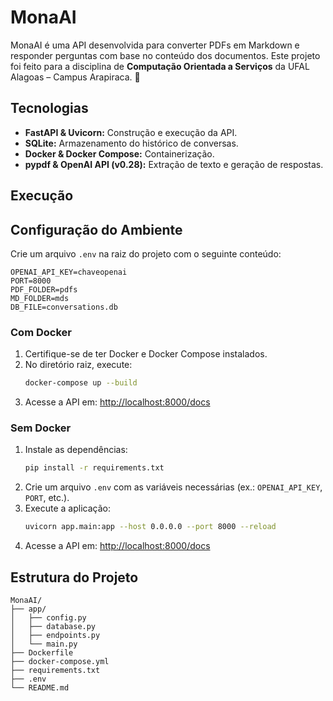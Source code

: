 # MonaAI

MonaAI é uma API desenvolvida para converter PDFs em Markdown e responder perguntas com base no conteúdo dos documentos. Este projeto foi feito para a disciplina de **Computação Orientada a Serviços** da UFAL Alagoas – Campus Arapiraca. 🚀

## Tecnologias
- **FastAPI & Uvicorn:** Construção e execução da API.
- **SQLite:** Armazenamento do histórico de conversas.
- **Docker & Docker Compose:** Containerização.
- **pypdf & OpenAI API (v0.28):** Extração de texto e geração de respostas.

## Execução

## Configuração do Ambiente

Crie um arquivo `.env` na raiz do projeto com o seguinte conteúdo:

```env
OPENAI_API_KEY=chaveopenai
PORT=8000
PDF_FOLDER=pdfs
MD_FOLDER=mds
DB_FILE=conversations.db
```

### Com Docker
1. Certifique-se de ter Docker e Docker Compose instalados.
2. No diretório raiz, execute:
   ```bash
   docker-compose up --build
   ```
3. Acesse a API em: [http://localhost:8000/docs](http://localhost:8000/docs)

### Sem Docker
1. Instale as dependências:
   ```bash
   pip install -r requirements.txt
   ```
2. Crie um arquivo `.env` com as variáveis necessárias (ex.: `OPENAI_API_KEY`, `PORT`, etc.).
3. Execute a aplicação:
   ```bash
   uvicorn app.main:app --host 0.0.0.0 --port 8000 --reload
   ```
4. Acesse a API em: [http://localhost:8000/docs](http://localhost:8000/docs)

## Estrutura do Projeto
```
MonaAI/
├── app/
│   ├── config.py
│   ├── database.py
│   ├── endpoints.py
│   └── main.py
├── Dockerfile
├── docker-compose.yml
├── requirements.txt
├── .env
└── README.md
```